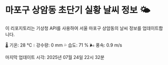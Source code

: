 
# 마포구 상암동 초단기 실황 날씨 정보 🌤️

이 리포지토리는 기상청 API를 사용하여 서울 마포구 상암동의 날씨 정보를 업데이트합니다. 

🌡️ 기온: 28 ℃
💧 강수량: 0 mm
💦 습도: 71 %
🌬️ 풍속: 0.9 m/s

마지막 업데이트 시각: 2025년 07월 24일 22시 32분    
